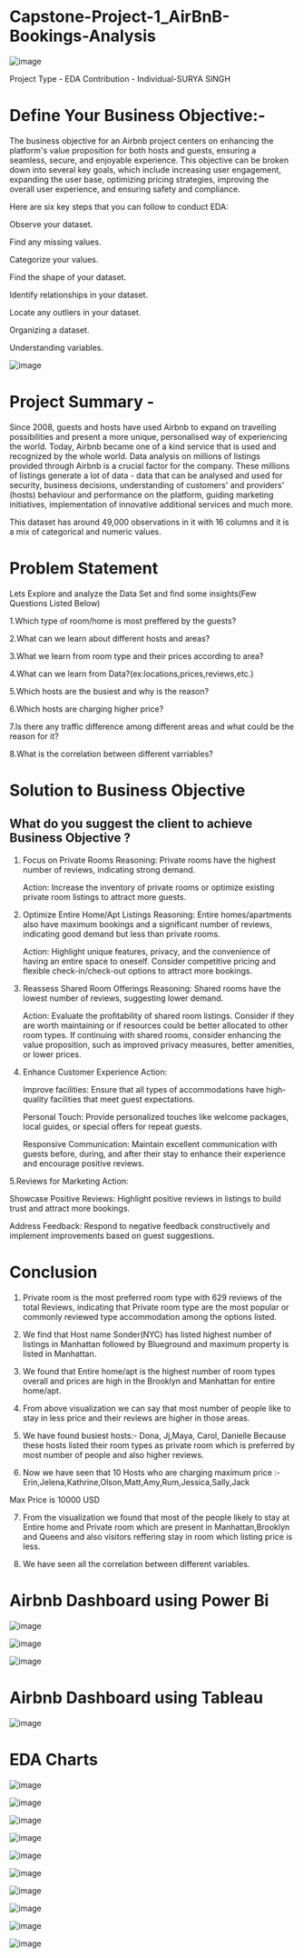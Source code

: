 # Capstone-Project-1_AirBnB-Bookings-Analysis
![image](https://github.com/user-attachments/assets/0af9d6fd-a813-4181-ac43-fc14d53490e5)

Project Type - EDA
Contribution - Individual-SURYA SINGH

# Define Your Business Objective:-

The business objective for an Airbnb project centers on enhancing the platform's value proposition for both hosts and guests, ensuring a seamless, secure, and enjoyable experience. This objective can be broken down into several key goals, which include increasing user engagement, expanding the user base, optimizing pricing strategies, improving the overall user experience, and ensuring safety and compliance.

Here are six key steps that you can follow to conduct EDA:

Observe your dataset.

Find any missing values.

Categorize your values.

Find the shape of your dataset.

Identify relationships in your dataset.

Locate any outliers in your dataset.

Organizing a dataset.

Understanding variables.

![image](https://github.com/surya333356/Capstone-Project-1_AirBnBb-Bookings-Analysis/assets/171321317/feb84554-a073-4fa9-9cf7-100f0a7d137a)

# Project Summary -

Since 2008, guests and hosts have used Airbnb to expand on travelling possibilities and present a more unique, personalised way of experiencing the world. Today, Airbnb became one of a kind service that is used and recognized by the whole world. Data analysis on millions of listings provided through Airbnb is a crucial factor for the company. These millions of listings generate a lot of data - data that can be analysed and used for security, business decisions, understanding of customers' and providers' (hosts) behaviour and performance on the platform, guiding marketing initiatives, implementation of innovative additional services and much more.

This dataset has around 49,000 observations in it with 16 columns and it is a mix of categorical and numeric values.

# Problem Statement

Lets Explore and analyze the Data Set and find some insights(Few Questions Listed Below)

1.Which type of room/home is most preffered by the guests?

2.What can we learn about different hosts and areas?

3.What we learn from room type and their prices according to area?

4.What can we learn from Data?(ex:locations,prices,reviews,etc.)

5.Which hosts are the busiest and why is the reason?

6.Which hosts are charging higher price?

7.Is there any traffic difference among different areas and what could be the reason for it?

8.What is the correlation between different varriables?

# Solution to Business Objective

## What do you suggest the client to achieve Business Objective ?

1. Focus on Private Rooms Reasoning: Private rooms have the highest number of reviews, indicating strong demand.

   Action: Increase the inventory of private rooms or optimize existing private room listings to attract more guests.

2. Optimize Entire Home/Apt Listings Reasoning: Entire homes/apartments also have maximum bookings and a significant number of reviews, indicating good demand but less than private rooms.

   Action: Highlight unique features, privacy, and the convenience of having an entire space to oneself. Consider competitive pricing and flexible check-in/check-out options to attract more bookings.

3. Reassess Shared Room Offerings Reasoning: Shared rooms have the lowest number of reviews, suggesting lower demand.

   Action: Evaluate the profitability of shared room listings. Consider if they are worth maintaining or if resources could be better allocated to other room types. If continuing with shared rooms, consider 
   enhancing the value proposition, such as improved privacy measures, better amenities, or lower prices.

4. Enhance Customer Experience Action:

   Improve facilities: Ensure that all types of accommodations have high-quality facilities that meet guest expectations.

   Personal Touch: Provide personalized touches like welcome packages, local guides, or special offers for repeat guests.

   Responsive Communication: Maintain excellent communication with guests before, during, and after their stay to enhance their experience and encourage positive reviews.

5.Reviews for Marketing Action:

  Showcase Positive Reviews: Highlight positive reviews in listings to build trust and attract more bookings.

  Address Feedback: Respond to negative feedback constructively and implement improvements based on guest suggestions.

# Conclusion

1. Private room is the most preferred room type with 629 reviews of the total Reviews, indicating that Private room type are the most popular or commonly reviewed type accommodation among the options listed.
2. We find that Host name Sonder(NYC) has listed highest number of listings in Manhattan followed by Blueground and maximum property is listed in Manhattan.

3. We found that Entire home/apt is the highest number of room types overall and prices are high in the Brooklyn and Manhattan for entire home/apt.

4. From above visualization we can say that most number of people like to stay in less price and their reviews are higher in those areas.

5. We have found busiest hosts:- Dona, Jj,Maya, Carol, Danielle Because these hosts listed their room types as private room which is preferred by most number of people and also higher reviews.

6. Now we have seen that 10 Hosts who are charging maximum price :- Erin,Jelena,Kathrine,Olson,Matt,Amy,Rum,Jessica,Sally,Jack

Max Price is 10000 USD

7. From the visualization we found that most of the people likely to stay at Entire home and Private room which are present in Manhattan,Brooklyn and Queens and also visitors reffering stay in room which listing price is less.

8. We have seen all the correlation between different variables.

# Airbnb Dashboard using Power Bi

![image](https://github.com/user-attachments/assets/d57c7c2b-5785-4ea8-bf92-31d6cae48c7b)

![image](https://github.com/user-attachments/assets/2a68a1e1-fd74-42bf-8b2f-ea1440de7ae7)

![image](https://github.com/user-attachments/assets/f0482c6c-f61e-42f8-af37-79b887c2f96f)

# Airbnb Dashboard using Tableau

![image](https://github.com/user-attachments/assets/81d4f503-f0f8-4853-8327-d7047b600d11)

# EDA Charts

![image](https://github.com/user-attachments/assets/96c37289-2dec-4461-aeb1-e9c3429fe5ed)

![image](https://github.com/user-attachments/assets/2c4775a4-d566-4809-b59f-604f833a3c8c)

![image](https://github.com/user-attachments/assets/c632fe2c-3114-4c69-a811-ccdb9a47663d)

![image](https://github.com/user-attachments/assets/6870b0f5-c595-4b76-96ea-2308e324b13b)

![image](https://github.com/user-attachments/assets/e6ae61de-0373-4bdb-86ee-f03e906c2197)

![image](https://github.com/user-attachments/assets/0675d522-38eb-4a3a-a990-b5bcd09421f6)

![image](https://github.com/user-attachments/assets/b1d7e6f6-db9a-4bf6-988a-0bd249db1532)

![image](https://github.com/user-attachments/assets/120367a6-6672-4362-90ab-76cd46bfdeef)

![image](https://github.com/user-attachments/assets/4326a6b7-2b74-4e23-aba1-57d9cc8f7a4a)

![image](https://github.com/user-attachments/assets/3f7270cf-ce64-4f1f-9815-d05d1f80bc02)


















